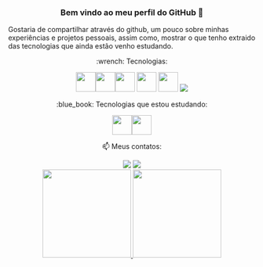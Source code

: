 <h3 align="center"> Bem vindo ao meu perfil do GitHub 👋</h3>

Gostaria de compartilhar através do github, um pouco sobre minhas experiências e projetos pessoais, assim como, mostrar o que tenho extraido das tecnologias que ainda estão venho estudando.</p>
<p align="center" id="post-one"> :wrench: Tecnologias:</p>

<p align="center" id="list-tech">
<img src="https://cdn.jsdelivr.net/gh/devicons/devicon/icons/javascript/javascript-plain.svg" width="40" height="40"/><img src="https://cdn.jsdelivr.net/gh/devicons/devicon/icons/react/react-original-wordmark.svg" width="40" height="40"/><img src="https://cdn.jsdelivr.net/gh/devicons/devicon/icons/html5/html5-plain-wordmark.svg" width="40" height="40"/>
<img src="https://cdn.jsdelivr.net/gh/devicons/devicon/icons/css3/css3-plain-wordmark.svg" width="40" height="40"/>
<img src="https://cdn.jsdelivr.net/gh/devicons/devicon/icons/nodejs/nodejs-original-wordmark.svg" width="40" height="40"/>
<img src="https://img.icons8.com/color/40/000000/java-coffee-cup-logo--v1.png"/>
</p>

<p align="center" id="post-two"> :blue_book: Tecnologias que estou estudando:</p>

<p align="center" id="study-tech">
<img src="https://cdn.jsdelivr.net/gh/devicons/devicon/icons/php/php-plain.svg" width="40" height="40"/><img src="https://cdn.jsdelivr.net/gh/devicons/devicon/icons/typescript/typescript-plain.svg" width="40" height="40"/>
</p> 
 
<p align="center" id="post-three"> 📫 Meus contatos:</p>

<div align="center" id="contact">
<a href = "mailto:gustavodasilvajustino@hotmail.com"><img src="https://img.shields.io/badge/Gmail-D14836?style=for-the-badge&logo=gmail&logoColor=white" target="_blank"></a>
<a href="https://www.linkedin.com/in/luis-gustavorj" target="_blank"><img src="https://img.shields.io/badge/-LinkedIn-%230077B5?style=for-the-badge&logo=linkedin&logoColor=white" target="_blank"></a>  
</div>

<div align="center" id="about-github">
<a href="https://github.com/gustavojustino">
<img height="180em" src="https://github-readme-stats.vercel.app/api/top-langs/?username=gustavojustino&layout=compact&langs_count=7&theme=dracula"/>
<img height="180em" src="https://github-readme-stats.vercel.app/api?username=gustavojustino&show_icons=true&theme=dracula&include_all_commits=true&count_private=true"/>
</div>
